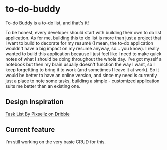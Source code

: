 # to-do-buddy
To-do Buddy is a to-do list, and that's it!

To be honest, every developer should start with building their own to do list application. As for me, building this to do list is more than just a project that I want to build to decorate for my resumé (I mean, the to-do application wouldn't have a big impact on my resumé anyway, so... you know). I really wanted to build this application because I just feel like I need to make quick notes of what I should be doing throughout the whole day. I've got myself a notebook but then my brain usually doesn't function the way I want, so I keep forgettting to bring it to work (and sometimes I leave it at work). So it would be better to have an online version, and since my need is currently just a place to note some tasks, building a simple - customized application suits me better than an existing one.

## Design Inspiration
[Task List By Pixsellz on Dribble](https://dribbble.com/shots/23147542-Task-List)

## Current feature
I'm still working on the very basic CRUD for this.